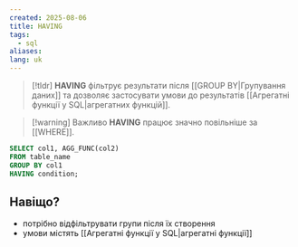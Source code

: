```yaml
---
created: 2025-08-06
title: HAVING
tags:
  - sql
aliases: 
lang: uk
---
```


> [!tldr]
> **HAVING** фільтрує результати після [[GROUP BY|Групування даних]] та дозволяє застосувати умови до результатів [[Агрегатні функції у SQL|агрегатних функцій]].

> [!warning] Важливо
> **HAVING** працює значно повільніше за [[WHERE]].


```sql
SELECT col1, AGG_FUNC(col2)
FROM table_name
GROUP BY col1
HAVING condition;
```

## Навіщо?

- потрібно відфільтрувати групи після їх створення
- умови містять [[Агрегатні функції у SQL|агрегатні функції]]